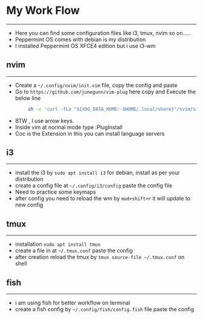 # My Work Flow
---
- Here you can find some configuration files like i3, tmux, nvim so on.....
- Peppermint OS comes with debian is my distribution
- I installed Peppermint OS XFCE4 edition but i use i3-wm

## nvim 
---
- Create a `~/.config/nvim/init.vim` file, copy the config and paste
- Go to `https://github.com/junegunn/vim-plug` here copy and Execute the below line     
```bash
        sh -c 'curl -fLo "${XDG_DATA_HOME:-$HOME/.local/share}"/nvim/site/autoload/plug.vim --create-dirs \ https://raw.githubusercontent.com/junegunn/vim-plug/master/plug.vim'
```
- BTW , I use arrow keys. 
- Inside vim at normal mode type :PlugInstall
- Coc is the Extension in this you can install language servers

## i3
---
- install the i3 by `sudo apt install i3` for debian, install as per your distribution
- create a config file at `~/.config/i3/config` paste the config file
- Need to practice some keymaps
- after config you need to reload the wm by `mod+shift+r` it will update to new config

## tmux
---
- installation `sudo apt install tmux`
- create a file in at `~/.tmux.conf` paste the config
- after creation reload the tmux by `tmux source-file ~/.tmux.conf` on shell

## fish
---
- i am using fish for better workflow on terminal
- create a fish config by `~/.config/fish/config.fish` file paste the config 




